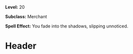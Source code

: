 <!-- TITLE: Skill: Slip Unnoticed -->
<!-- SUBTITLE:  -->

**Level:** 20

**Subclass:** Merchant

**Spell Effect:** You fade into the shadows, slipping unnoticed.

# Header